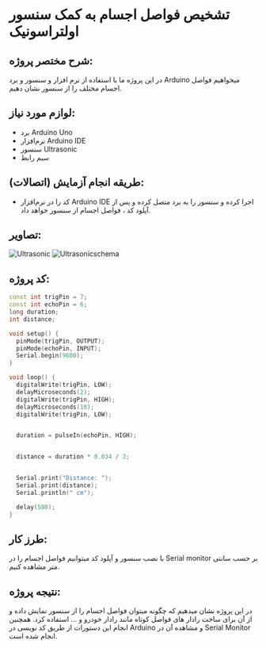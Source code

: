 
# تشخیص فواصل اجسام به کمک سنسور اولتراسونیک

## شرح مختصر پروژه:
در این پروژه ما با استفاده از نرم افزار و سنسور و برد Arduino میخواهیم فواصل اجسام مختلف را از سنسور نشان دهیم.

## لوازم مورد نیاز:
-  برد Arduino Uno
- نرم‌افزار Arduino IDE
- سنسور Ultrasonic
- سیم رابط

## طریقه انجام آزمایش (اتصالات):
- کد را در نرم‌افزار Arduino IDE اجرا کرده و سنسور را به برد متصل کرده و پس از آپلود کد ، فواصل اجسام از سنسور خواهد داد.

## تصاویر:

![Ultrasonic](https://github.com/user-attachments/assets/2f37f050-a1c8-4998-becb-d5f9b63ef7eb)
![Ultrasonicschema](https://github.com/user-attachments/assets/9cfce9d5-f146-445f-9415-7baba44afabd)



## کد پروژه:
```cpp
const int trigPin = 7;
const int echoPin = 6;
long duration;
int distance;

void setup() {
  pinMode(trigPin, OUTPUT);
  pinMode(echoPin, INPUT);
  Serial.begin(9600);
}

void loop() {
  digitalWrite(trigPin, LOW);
  delayMicroseconds(2);
  digitalWrite(trigPin, HIGH);
  delayMicroseconds(10);
  digitalWrite(trigPin, LOW);


  duration = pulseIn(echoPin, HIGH);


  distance = duration * 0.034 / 2;


  Serial.print("Distance: ");
  Serial.print(distance);
  Serial.println(" cm");

  delay(500);
}
```

## طرز کار:
با نصب سنسور و آپلود کد میتوانیم فواصل اجسام را در Serial monitor بر حسب سانتی متر مشاهده کنیم.
## نتیجه‌ پروژه:
در این پروژه نشان‌ میدهیم که چگونه میتوان فواصل اجسام را از سنسور نمایش داده و از آن برای ساخت رادار های فواصل کوتاه مانند رادار خودرو و ... استفاده کرد. همچنین انجام این دستورات از طریق کد نویسی در Arduino و مشاهده آن در Serial Monitor انجام شده است.